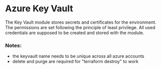 # Azure Key Vault

The Key Vault module stores secrets and certificates for the environment. The permissions are set following the
principle of least privilege. All used credentials are supposed to be created and stored with the module.

### Notes:

- the keyvault name needs to be unique across all azure accounts
- delete and purge are required for "terraform destroy" to work